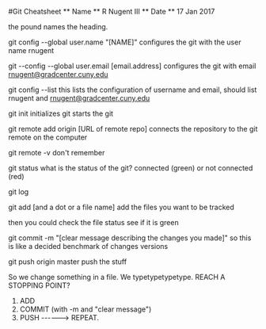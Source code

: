 #Git Cheatsheet 
** Name ** R Nugent III
** Date ** 17 Jan 2017 

the pound names the heading. 

git config --global user.name "[NAME]"
configures the git with the user name rnugent

git --config --global user.email [email.address]
configures the git with email rnugent@gradcenter.cuny.edu

git config --list
this lists the configuration of username and email, should list rnugent and rnugent@gradcenter.cuny.edu

git init
initializes git
starts the git 

git remote add origin [URL of remote repo]
connects the repository to the git remote on the computer 

git remote -v
don't remember 

git status
what is the status of the git? connected (green) or not connected (red)

git log 

git add [and a dot or a file name]
add the files you want to be tracked 

then you could check the file status see if it is green 

git commit -m "[clear message describing the changes you made]"
so this is like a decided benchmark of changes versions  

git push origin master 
push the stuff 

So we change something in a file. We typetypetypetype. REACH A STOPPING POINT?
1) ADD
2) COMMIT (with -m and "clear message")
3) PUSH
------> REPEAT.